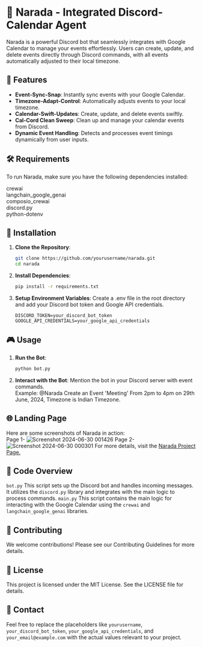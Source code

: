 # 📅 Narada - Integrated Discord-Calendar Agent

Narada is a powerful Discord bot that seamlessly integrates with Google Calendar to manage your events effortlessly. Users can create, update, and delete events directly through Discord commands, with all events automatically adjusted to their local timezone.

## 🌟 Features

- **Event-Sync-Snap**: Instantly sync events with your Google Calendar.
- **Timezone-Adapt-Control**: Automatically adjusts events to your local timezone.
- **Calendar-Swift-Updates**: Create, update, and delete events swiftly.
- **Cal-Cord Clean Sweep**: Clean up and manage your calendar events from Discord.
- **Dynamic Event Handling**: Detects and processes event timings dynamically from user inputs.

## 🛠️ Requirements

   To run Narada, make sure you have the following dependencies installed:<br>

   crewai<br>
   langchain_google_genai<br>
   composio_crewai<br>
   discord.py<br>
    python-dotenv

## 🚀 Installation

1. **Clone the Repository**:
   ```bash
   git clone https://github.com/yourusername/narada.git
   cd narada
2. **Install Dependencies**:
   ```bash
   pip install -r requirements.txt
3. **Setup Environment Variables**:
   Create a .env file in the root directory and add your Discord bot token and Google API credentials.
   ```env
   DISCORD_TOKEN=your_discord_bot_token
   GOOGLE_API_CREDENTIALS=your_google_api_credentials

## 🎮 Usage

1. **Run the Bot**:
   ```bash
   python bot.py
2. **Interact with the Bot**:
   Mention the bot in your Discord server with event commands.<br>
   Example: @Narada Create an Event 'Meeting' From 2pm to 4pm on 29th June, 2024, Timezone is Indian Timezone.


## 🌐 Landing Page
   Here are some screenshots of Narada in action:<br>
   Page 1-
   ![Screenshot 2024-06-30 001426](https://github.com/arnabpal2022/narada-bot/assets/119407936/9eec43df-5270-420a-a775-d442be96fd3a)
   Page 2-
   ![Screenshot 2024-06-30 000301](https://github.com/arnabpal2022/narada-bot/assets/119407936/7fc1d9e2-00ce-46ff-ba6a-c73411b29217)
   For more details, visit the <a href="https://naradabot.vercel.app/">Narada Project Page.</a>

## 📄 Code Overview

`bot.py`
This script sets up the Discord bot and handles incoming messages. It utilizes the `discord.py` library and integrates with the main logic to process commands.
`main.py`
This script contains the main logic for interacting with the Google Calendar using the `crewai` and `langchain_google_genai` libraries.

## 🤝 Contributing

We welcome contributions! Please see our Contributing Guidelines for more details.

## 📜 License

This project is licensed under the MIT License. See the LICENSE file for details.

## 📧 Contact


Feel free to replace the placeholders like `yourusername`, `your_discord_bot_token`, `your_google_api_credentials`, and `your_email@example.com` with the actual values relevant to your project.


